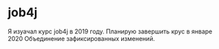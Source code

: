 # job4j

Я изуачал курс job4j в 2019 году. Планирую завершить крус в январе 2020
Объединение зафиксированных изменений.
